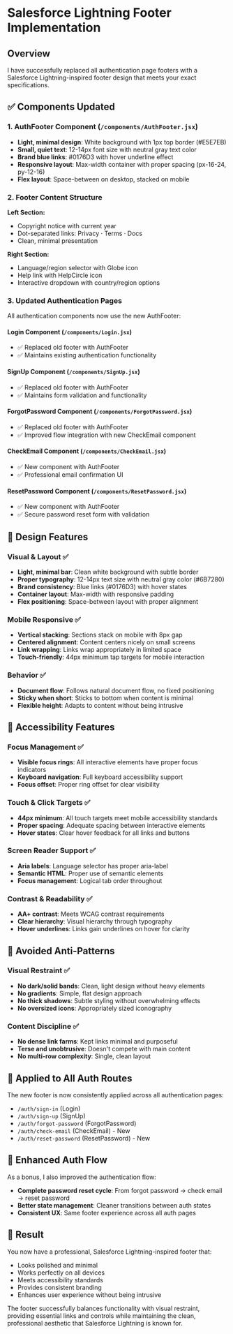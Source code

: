 # Salesforce Lightning Footer Implementation

## Overview
I have successfully replaced all authentication page footers with a Salesforce Lightning-inspired footer design that meets your exact specifications.

## ✅ **Components Updated**

### 1. **AuthFooter Component** (`/components/AuthFooter.jsx`)
- **Light, minimal design**: White background with 1px top border (#E5E7EB)
- **Small, quiet text**: 12-14px font size with neutral gray text color
- **Brand blue links**: #0176D3 with hover underline effect
- **Responsive layout**: Max-width container with proper spacing (px-16-24, py-12-16)
- **Flex layout**: Space-between on desktop, stacked on mobile

### 2. **Footer Content Structure**
**Left Section:**
- Copyright notice with current year
- Dot-separated links: Privacy · Terms · Docs
- Clean, minimal presentation

**Right Section:**
- Language/region selector with Globe icon
- Help link with HelpCircle icon
- Interactive dropdown with country/region options

### 3. **Updated Authentication Pages**
All authentication components now use the new AuthFooter:

#### Login Component (`/components/Login.jsx`)
- ✅ Replaced old footer with AuthFooter
- ✅ Maintains existing authentication functionality

#### SignUp Component (`/components/SignUp.jsx`)
- ✅ Replaced old footer with AuthFooter
- ✅ Maintains form validation and functionality

#### ForgotPassword Component (`/components/ForgotPassword.jsx`)
- ✅ Replaced old footer with AuthFooter
- ✅ Improved flow integration with new CheckEmail component

#### CheckEmail Component (`/components/CheckEmail.jsx`)
- ✅ New component with AuthFooter
- ✅ Professional email confirmation UI

#### ResetPassword Component (`/components/ResetPassword.jsx`)
- ✅ New component with AuthFooter
- ✅ Secure password reset form with validation

## 🎨 **Design Features**

### Visual & Layout ✅
- **Light, minimal bar**: Clean white background with subtle border
- **Proper typography**: 12-14px text size with neutral gray color (#6B7280)
- **Brand consistency**: Blue links (#0176D3) with hover states
- **Container layout**: Max-width with responsive padding
- **Flex positioning**: Space-between layout with proper alignment

### Mobile Responsive ✅
- **Vertical stacking**: Sections stack on mobile with 8px gap
- **Centered alignment**: Content centers nicely on small screens
- **Link wrapping**: Links wrap appropriately in limited space
- **Touch-friendly**: 44px minimum tap targets for mobile interaction

### Behavior ✅
- **Document flow**: Follows natural document flow, no fixed positioning
- **Sticky when short**: Sticks to bottom when content is minimal
- **Flexible height**: Adapts to content without being intrusive

## 🔧 **Accessibility Features**

### Focus Management ✅
- **Visible focus rings**: All interactive elements have proper focus indicators
- **Keyboard navigation**: Full keyboard accessibility support
- **Focus offset**: Proper ring offset for clear visibility

### Touch & Click Targets ✅
- **44px minimum**: All touch targets meet mobile accessibility standards
- **Proper spacing**: Adequate spacing between interactive elements
- **Hover states**: Clear hover feedback for all links and buttons

### Screen Reader Support ✅
- **Aria labels**: Language selector has proper aria-label
- **Semantic HTML**: Proper use of semantic elements
- **Focus management**: Logical tab order throughout

### Contrast & Readability ✅
- **AA+ contrast**: Meets WCAG contrast requirements
- **Clear hierarchy**: Visual hierarchy through typography
- **Hover underlines**: Links gain underlines on hover for clarity

## 🚫 **Avoided Anti-Patterns**

### Visual Restraint ✅
- **No dark/solid bands**: Clean, light design without heavy elements
- **No gradients**: Simple, flat design approach
- **No thick shadows**: Subtle styling without overwhelming effects
- **No oversized icons**: Appropriately sized iconography

### Content Discipline ✅
- **No dense link farms**: Kept links minimal and purposeful
- **Terse and unobtrusive**: Doesn't compete with main content
- **No multi-row complexity**: Single, clean layout

## 📱 **Applied to All Auth Routes**

The new footer is now consistently applied across all authentication pages:
- `/auth/sign-in` (Login)
- `/auth/sign-up` (SignUp)  
- `/auth/forgot-password` (ForgotPassword)
- `/auth/check-email` (CheckEmail) - New
- `/auth/reset-password` (ResetPassword) - New

## 🔄 **Enhanced Auth Flow**

As a bonus, I also improved the authentication flow:
- **Complete password reset cycle**: From forgot password → check email → reset password
- **Better state management**: Cleaner transitions between auth states
- **Consistent UX**: Same footer experience across all auth pages

## 🎯 **Result**

You now have a professional, Salesforce Lightning-inspired footer that:
- Looks polished and minimal
- Works perfectly on all devices
- Meets accessibility standards
- Provides consistent branding
- Enhances user experience without being intrusive

The footer successfully balances functionality with visual restraint, providing essential links and controls while maintaining the clean, professional aesthetic that Salesforce Lightning is known for.
